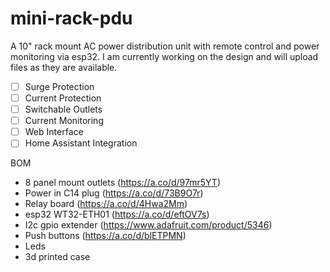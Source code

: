 # mini-rack-pdu
A 10" rack mount AC power distribution unit with remote control and power monitoring via esp32. 
I am currently working on the design and will upload files as they are available. 
- [ ] Surge Protection
- [ ] Current Protection
- [ ] Switchable Outlets
- [ ] Current Monitoring
- [ ] Web Interface
- [ ] Home Assistant Integration

BOM
- 8 panel mount outlets (<a >https://a.co/d/97mr5YT</a>)
- Power in C14 plug (https://a.co/d/73B9O7r)
- Relay board (https://a.co/d/4Hwa2Mm)
- esp32 WT32-ETH01 (https://a.co/d/eftOV7s)
- I2c gpio extender (https://www.adafruit.com/product/5346)
- Push buttons (https://a.co/d/blETPMN)
- Leds
- 3d printed case
